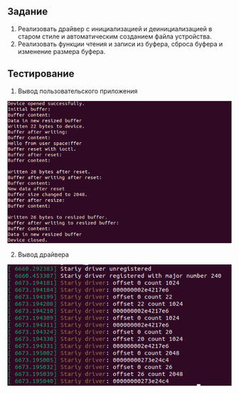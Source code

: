 ## Задание
1. Реализовать драйвер с инициализацией и деинициализацией в старом стиле и автоматическим созданием файла устройства.
2. Реализовать функции чтения и записи из буфера, сброса буфера и изменение размера буфера.
## Тестирование
1. Вывод пользовательского приложения

![Скриншот вывода пользовательского приложения](https://github.com/K1joL/Drivers_Tasks/blob/main/pz1/%D1%82%D0%B5%D1%81%D1%82%201.png)

2. Вывод драйвера

![Скриншот вывода драйвера](https://github.com/K1joL/Drivers_Tasks/blob/main/pz1/%D1%82%D0%B5%D1%81%D1%82%202.png)

